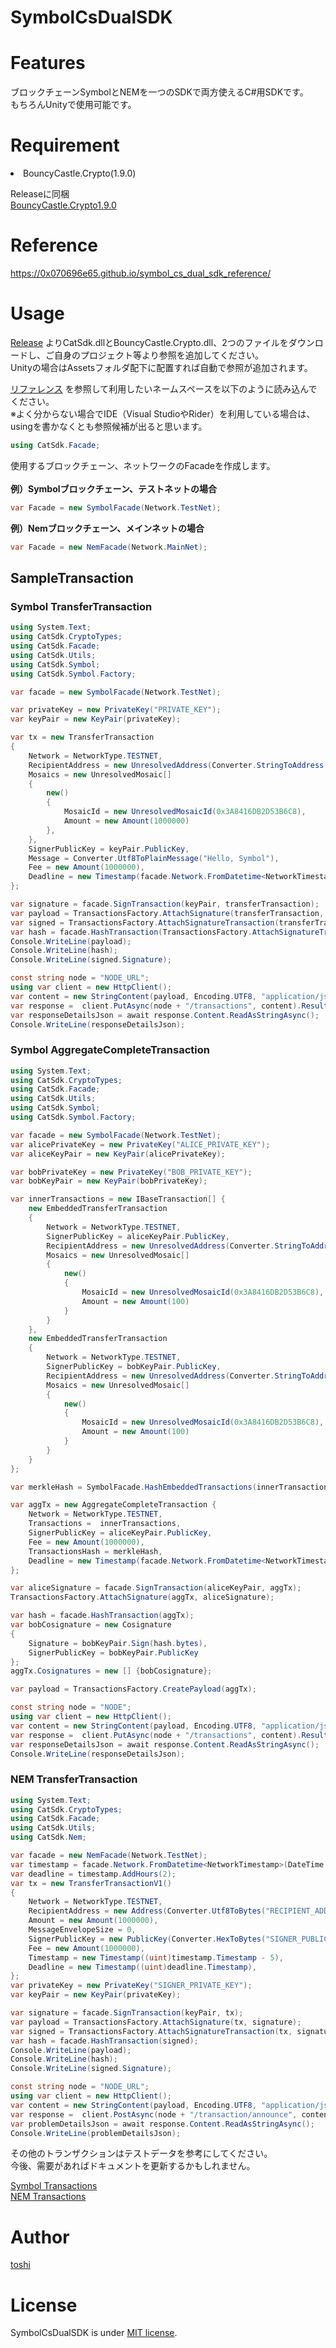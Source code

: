 # SymbolCsDualSDK
# Features
ブロックチェーンSymbolとNEMを一つのSDKで両方使えるC#用SDKです。<br>
もちろんUnityで使用可能です。

# Requirement
<li>BouncyCastle.Crypto(1.9.0)</li>

Releaseに同梱<br>
[BouncyCastle.Crypto1.9.0](https://www.bouncycastle.org/csharp/)

# Reference
https://0x070696e65.github.io/symbol_cs_dual_sdk_reference/

# Usage
[Release](https://github.com/0x070696E65/symbol_cs_dual_sdk/releases) 
よりCatSdk.dllとBouncyCastle.Crypto.dll、2つのファイルをダウンロードし、ご自身のプロジェクト等より参照を追加してください。<br>
Unityの場合はAssetsフォルダ配下に配置すれば自動で参照が追加されます。

[リファレンス](https://0x070696e65.github.io/symbol_cs_dual_sdk_reference/) を参照して利用したいネームスペースを以下のように読み込んでください。<br>
※よく分からない場合でIDE（Visual StudioやRider）を利用している場合は、usingを書かなくとも参照候補が出ると思います。

```c#
using CatSdk.Facade;
```

使用するブロックチェーン、ネットワークのFacadeを作成します。<br><br>
<b>例）Symbolブロックチェーン、テストネットの場合</b>
```c#
var Facade = new SymbolFacade(Network.TestNet);
```

<b>例）Nemブロックチェーン、メインネットの場合</b>
```c#
var Facade = new NemFacade(Network.MainNet);
```

## SampleTransaction

### Symbol TransferTransaction

```c#
using System.Text;
using CatSdk.CryptoTypes;
using CatSdk.Facade;
using CatSdk.Utils;
using CatSdk.Symbol;
using CatSdk.Symbol.Factory;

var facade = new SymbolFacade(Network.TestNet);

var privateKey = new PrivateKey("PRIVATE_KEY");
var keyPair = new KeyPair(privateKey);

var tx = new TransferTransaction
{
    Network = NetworkType.TESTNET,
    RecipientAddress = new UnresolvedAddress(Converter.StringToAddress("RECIPIENT_ADDRESS")),
    Mosaics = new UnresolvedMosaic[]
    {
        new()
        {
            MosaicId = new UnresolvedMosaicId(0x3A8416DB2D53B6C8),
            Amount = new Amount(1000000)
        },
    },
    SignerPublicKey = keyPair.PublicKey,
    Message = Converter.Utf8ToPlainMessage("Hello, Symbol"),
    Fee = new Amount(1000000),
    Deadline = new Timestamp(facade.Network.FromDatetime<NetworkTimestamp>(DateTime.UtcNow).AddHours(2).Timestamp)
};

var signature = facade.SignTransaction(keyPair, transferTransaction);
var payload = TransactionsFactory.AttachSignature(transferTransaction, signature);
var signed = TransactionsFactory.AttachSignatureTransaction(transferTransaction, signature);
var hash = facade.HashTransaction(TransactionsFactory.AttachSignatureTransaction(transferTransaction, signature));
Console.WriteLine(payload);
Console.WriteLine(hash);
Console.WriteLine(signed.Signature);

const string node = "NODE_URL";
using var client = new HttpClient();
var content = new StringContent(payload, Encoding.UTF8, "application/json");
var response =  client.PutAsync(node + "/transactions", content).Result;
var responseDetailsJson = await response.Content.ReadAsStringAsync();
Console.WriteLine(responseDetailsJson);

```

### Symbol AggregateCompleteTransaction
```c#
using System.Text;
using CatSdk.CryptoTypes;
using CatSdk.Facade;
using CatSdk.Utils;
using CatSdk.Symbol;
using CatSdk.Symbol.Factory;

var facade = new SymbolFacade(Network.TestNet);
var alicePrivateKey = new PrivateKey("ALICE_PRIVATE_KEY");
var aliceKeyPair = new KeyPair(alicePrivateKey);

var bobPrivateKey = new PrivateKey("BOB_PRIVATE_KEY");
var bobKeyPair = new KeyPair(bobPrivateKey);

var innerTransactions = new IBaseTransaction[] {
    new EmbeddedTransferTransaction
    {
        Network = NetworkType.TESTNET,
        SignerPublicKey = aliceKeyPair.PublicKey,
        RecipientAddress = new UnresolvedAddress(Converter.StringToAddress("ALICE_ADDRESS")),
        Mosaics = new UnresolvedMosaic[]
        {
            new()
            {
                MosaicId = new UnresolvedMosaicId(0x3A8416DB2D53B6C8),
                Amount = new Amount(100)
            }
        }
    }, 
    new EmbeddedTransferTransaction
    {
        Network = NetworkType.TESTNET,
        SignerPublicKey = bobKeyPair.PublicKey,
        RecipientAddress = new UnresolvedAddress(Converter.StringToAddress("BOB_ADDRESS")),
        Mosaics = new UnresolvedMosaic[]
        {
            new()
            {
                MosaicId = new UnresolvedMosaicId(0x3A8416DB2D53B6C8),
                Amount = new Amount(100)
            }
        }
    }
};

var merkleHash = SymbolFacade.HashEmbeddedTransactions(innerTransactions);

var aggTx = new AggregateCompleteTransaction {
    Network = NetworkType.TESTNET,
    Transactions = 	innerTransactions,
    SignerPublicKey = aliceKeyPair.PublicKey,
    Fee = new Amount(1000000),
    TransactionsHash = merkleHash,
    Deadline = new Timestamp(facade.Network.FromDatetime<NetworkTimestamp>(DateTime.UtcNow).AddHours(2).Timestamp),
};

var aliceSignature = facade.SignTransaction(aliceKeyPair, aggTx);
TransactionsFactory.AttachSignature(aggTx, aliceSignature);

var hash = facade.HashTransaction(aggTx);
var bobCosignature = new Cosignature
{
    Signature = bobKeyPair.Sign(hash.bytes),
    SignerPublicKey = bobKeyPair.PublicKey
};
aggTx.Cosignatures = new [] {bobCosignature};

var payload = TransactionsFactory.CreatePayload(aggTx);

const string node = "NODE";
using var client = new HttpClient();
var content = new StringContent(payload, Encoding.UTF8, "application/json");
var response =  client.PutAsync(node + "/transactions", content).Result;
var responseDetailsJson = await response.Content.ReadAsStringAsync();
Console.WriteLine(responseDetailsJson);
```

### NEM TransferTransaction

```c#
using System.Text;
using CatSdk.CryptoTypes;
using CatSdk.Facade;
using CatSdk.Utils;
using CatSdk.Nem;

var facade = new NemFacade(Network.TestNet);
var timestamp = facade.Network.FromDatetime<NetworkTimestamp>(DateTime.UtcNow);
var deadline = timestamp.AddHours(2);
var tx = new TransferTransactionV1()
{
    Network = NetworkType.TESTNET,
    RecipientAddress = new Address(Converter.Utf8ToBytes("RECIPIENT_ADDRESS")),
    Amount = new Amount(1000000),
    MessageEnvelopeSize = 0,
    SignerPublicKey = new PublicKey(Converter.HexToBytes("SIGNER_PUBLIC_KEY")),
    Fee = new Amount(1000000),
    Timestamp = new Timestamp((uint)timestamp.Timestamp - 5),
    Deadline = new Timestamp((uint)deadline.Timestamp),
};
var privateKey = new PrivateKey("SIGNER_PRIVATE_KEY");
var keyPair = new KeyPair(privateKey);

var signature = facade.SignTransaction(keyPair, tx);
var payload = TransactionsFactory.AttachSignature(tx, signature);
var signed = TransactionsFactory.AttachSignatureTransaction(tx, signature);
var hash = facade.HashTransaction(signed);
Console.WriteLine(payload);
Console.WriteLine(hash);
Console.WriteLine(signed.Signature);

const string node = "NODE_URL";
using var client = new HttpClient();
var content = new StringContent(payload, Encoding.UTF8, "application/json");
var response =  client.PostAsync(node + "/transaction/announce", content).Result;
var problemDetailsJson = await response.Content.ReadAsStringAsync();
Console.WriteLine(problemDetailsJson);
```

その他のトランザクションはテストデータを参考にしてください。<br>
今後、需要があればドキュメントを更新するかもしれません。<br>

[Symbol Transactions](https://github.com/0x070696E65/symbol_cs_dual_sdk/blob/master/Test/Symbol/TransactionTest.cs)
<br>
[NEM Transactions](https://github.com/0x070696E65/symbol_cs_dual_sdk/blob/master/Test/Nem/TransactionNonParserTest.cs)

# Author
[toshi](https://twitter.com/toshiya_ma)

# License
SymbolCsDualSDK is under [MIT license](https://en.wikipedia.org/wiki/MIT_License).